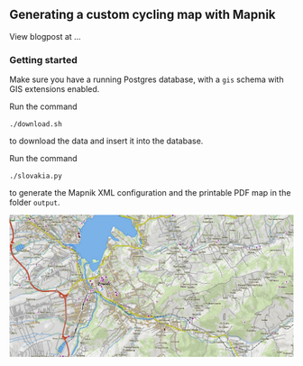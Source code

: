 
## Generating a custom cycling map with Mapnik

View blogpost at ...

### Getting started

Make sure you have a running Postgres database, with a `gis` schema with GIS extensions enabled.

Run the command 
```shell script
./download.sh
```
to download the data and insert it into the database.

Run the command 
```shell script
./slovakia.py
```
to generate the Mapnik XML configuration and the printable PDF map in the folder `output`.

![Expected output](slovakia/assets/cover.jpg)